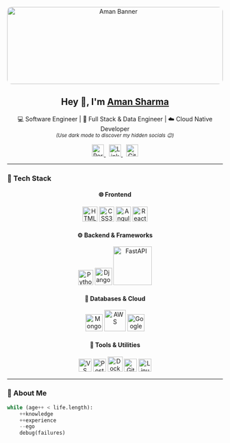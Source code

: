 <!-- Profile Banner -->
<p align="center">
  <img src="https://images.unsplash.com/photo-1503264116251-35a269479413?auto=format&fit=crop&w=1200&q=80" width="100%" height="180px" style="border-radius:10px;object-fit:cover;" alt="Aman Banner"/>
</p>

<!-- Intro Section -->
<h2 align="center">Hey 👋, I'm <a href="https://bit.ly/3uN47lh" target="_blank">Aman Sharma</a></h2>

<p align="center">
💻 Software Engineer | 🧠 Full Stack & Data Engineer | ☁️ Cloud Native Developer  
<br>
<sub><i>(Use dark mode to discover my hidden socials 😉)</i></sub>
</p>

<!-- Socials -->
<p align="center">
  <a href="https://a1man1.github.io/A1man1/" target="_blank">
    <img alt="Portfolio" title="Aman's Portfolio" width="28px" src="https://cdn.jsdelivr.net/gh/devicons/devicon/icons/github/github-original.svg" />
  </a>
  &nbsp;
  <a href="https://bit.ly/3uN47lh" target="_blank">
    <img alt="LinkedIn" title="Aman on LinkedIn" width="28px" src="https://cdn.jsdelivr.net/gh/devicons/devicon/icons/linkedin/linkedin-original.svg" />
  </a>
  &nbsp;
  <a href="https://github.com/A1man1" target="_blank">
    <img alt="GitHub" title="Aman on GitHub" width="28px" src="https://cdn.jsdelivr.net/gh/devicons/devicon/icons/github/github-original.svg" />
  </a>
</p>

---

### 🧰 Tech Stack

<div align="center">

#### 🌐 Frontend
<img src="https://cdn.jsdelivr.net/gh/devicons/devicon/icons/html5/html5-original.svg" width="35" title="HTML5"/> 
<img src="https://cdn.jsdelivr.net/gh/devicons/devicon/icons/css3/css3-original.svg" width="35" title="CSS3"/> 
<img src="https://cdn.jsdelivr.net/gh/devicons/devicon/icons/angularjs/angularjs-original.svg" width="35" title="Angular"/> 
<img src="https://cdn.jsdelivr.net/gh/devicons/devicon/icons/react/react-original.svg" width="35" title="React"/>

#### ⚙️ Backend & Frameworks
<img src="https://cdn.jsdelivr.net/gh/devicons/devicon/icons/python/python-original.svg" width="35" title="Python"/> 
<img src="https://cdn.jsdelivr.net/gh/devicons/devicon/icons/django/django-plain.svg" width="40" title="Django"/> 
<img src="https://fastapi.tiangolo.com/img/logo-margin/logo-teal.png" width="90" title="FastAPI"/>

#### 🧩 Databases & Cloud
<img src="https://cdn.jsdelivr.net/gh/devicons/devicon/icons/mongodb/mongodb-original.svg" width="40" title="MongoDB"/> 
<img src="https://cdn.jsdelivr.net/gh/devicons/devicon/icons/amazonwebservices/amazonwebservices-original.svg" width="50" title="AWS"/> 
<img src="https://cdn.jsdelivr.net/gh/devicons/devicon/icons/googlecloud/googlecloud-original.svg" width="40" title="Google Cloud"/>

#### 🧰 Tools & Utilities
<img src="https://cdn.jsdelivr.net/gh/devicons/devicon/icons/vscode/vscode-original.svg" width="30" title="VS Code"/>
<img src="https://www.vectorlogo.zone/logos/getpostman/getpostman-icon.svg" width="30" title="Postman"/> 
<img src="https://cdn.jsdelivr.net/gh/devicons/devicon/icons/docker/docker-original.svg" width="35" title="Docker"/>
<img src="https://cdn.jsdelivr.net/gh/devicons/devicon/icons/git/git-original.svg" width="30" title="Git"/>
<img src="https://cdn.jsdelivr.net/gh/devicons/devicon/icons/linux/linux-original.svg" width="30" title="Linux"/>

</div>

---

### 🧭 About Me

```python
while (age++ < life.length):
    ++knowledge
    ++experience
    --ego
    debug(failures)
